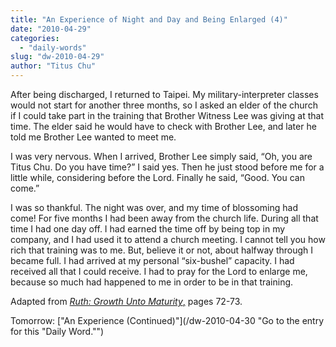 ```yaml
---
title: "An Experience of Night and Day and Being Enlarged (4)"
date: "2010-04-29"
categories: 
  - "daily-words"
slug: "dw-2010-04-29"
author: "Titus Chu"
---
```


After being discharged, I returned to Taipei. My military-interpreter classes would not start for another three months, so I asked an elder of the church if I could take part in the training that Brother Witness Lee was giving at that time. The elder said he would have to check with Brother Lee, and later he told me Brother Lee wanted to meet me.

I was very nervous. When I arrived, Brother Lee simply said, “Oh, you are Titus Chu. Do you have time?” I said yes. Then he just stood before me for a little while, considering before the Lord. Finally he said, “Good. You can come.”

I was so thankful. The night was over, and my time of blossoming had come! For five months I had been away from the church life. During all that time I had one day off. I had earned the time off by being top in my company, and I had used it to attend a church meeting. I cannot tell you how rich that training was to me. But, believe it or not, about halfway through I became full. I had arrived at my personal “six-bushel” capacity. I had received all that I could receive. I had to pray for the Lord to enlarge me, because so much had happened to me in order to be in that training.

Adapted from [_Ruth: Growth Unto Maturity_,](/book-ruth/ "Go to the listing for this book.") pages 72-73.

Tomorrow: ["An Experience (Continued)"](/dw-2010-04-30 "Go to the entry for this "Daily Word."")
